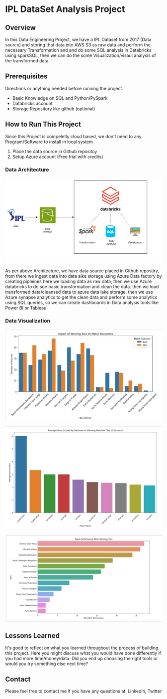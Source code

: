 # IPL DataSet Analysis Project

## Overview

In this Data Engineering Project, we have a IPL Dataset from 2017 (Data source) and storing that data into AWS S3 as raw data and perform the necessary Transformation and and do some SQL analysis in Databricks using sparkSQL, then we can do the some Visualization/visaul analysis of the transformed data.

## Prerequisites

Directions or anything needed before running the project.

- Basic Knowledge on SQL and Python/PySpark
- Databricks account
- Storage Repository like github (optional)

## How to Run This Project

Since this Project is compeletly cloud based, we don't need to any Program/Software to install in local system

1. Place the data source in Github repositoy
2. Setup Azure account (Free trial with credits)

### Data Architecture

![Example architecture image](Images/Architecture.png)

As per above Architecture, we have data source placed in Github repostiry, from there we ingest data into data alke storage using Azure Data factory by creating pipleines here we loading data as raw data, then we use Azure databricks to do soe basic transformation and clean the data. then we load transformed data/cleansed data to azure data lake storage. then we use Azure synapse analytics to get the clean data and perform some analytics using SQL queries, so we can create dashboards in Data analysis tools like Power BI or Tableau

### Data Visualization

![alt-pipeline-image](Images/image1.png)

![alt-data-visuaization](Images/image2.png)

![alt-data-visuaization](Images/image3.png)

## Lessons Learned

It's good to reflect on what you learned throughout the process of building this project. Here you might discuss what you would have done differently if you had more time/money/data. Did you end up choosing the right tools or would you try something else next time?

## Contact

Please feel free to contact me if you have any questions at: LinkedIn, Twitter
